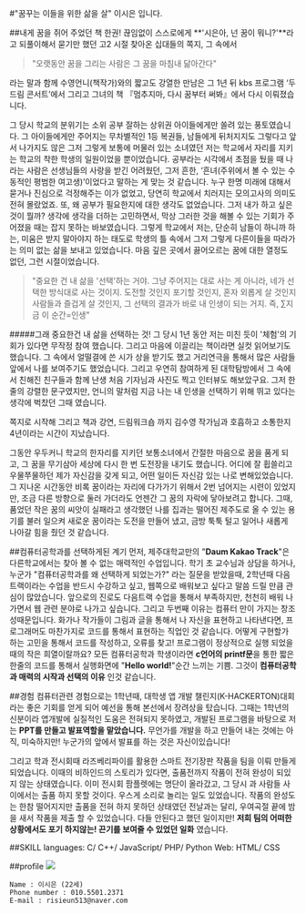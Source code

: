 #"꿈꾸는 이들을 위한 삶을 살" 이시은 입니다.


##내게 꿈을 쥐어 주었던  책 한권!
끊임없이 스스로에게 **'시은아, 넌 꿈이 뭐니?'**라고 되풀이해서 묻기만 했던 고2 시절 찾아온 십대들의 쪽지, 그 속에서 
>"오랫동안 꿈을 그리는 사람은 그 꿈을 마침내 닮아간다"

라는 말과 함께 수영언니(책작가)와의 짧고도 강열한 만남은 그 1년 뒤 kbs 프로그램 ‘두드림 콘서트’에서 그리고 그녀의 책  『멈추지마, 다시 꿈부터 써봐』에서 다시 이뤄졌습니다.

그 당시 학교의 분위기는 소위 공부 잘하는 상위권 아이들에게만 쏠려 있는 풍토였습니다. 그 아이들에게만 주어지는 무차별적인 1등 복권들, 남들에게 뒤처지지도 그렇다고 앞서 나가지도 않은 그저 그렇게 보통에 머물러 있는 소녀였던 저는 학교에서 자리를 지키는 학교의 착한 학생의 일원이었을 뿐이었습니다. 
공부라는 시각에서 초점을 뒀을 때 나라는 사람은 선생님들의 사랑을 받긴 어려웠던, 그저 흔한, ‘흔녀(주위에서 볼 수 있는 수동적인 평범한 여고생)’이었다고 말하는 게 맞는 것 같습니다. 누구 한명 미래에 대해서 묻거나 진심으로 걱정해주는 이가 없었고, 당연히 학교에서 치러지는 모의고사의 의미도 전혀 몰랐었죠. 또, 왜 공부가 필요한지에 대한 생각도 없었습니다. 그저 내가 하고 싶은 것이 뭘까? 생각에 생각을 더하는 고민하면서, 막상 그러한 것을 해볼 수 있는 기회가 주어졌을 때는 잡지 못하는 바보였습니다. 
그렇게 학교에서 저는, 단순히 남들이 하니까 하는, 미움은 받지 말아야지 하는 태도로 학생의 틀 속에서 그저 그렇게 다른이들을 따라가는 의미 없는 삶을 보내고 있었습니다. 마음 깊은 곳에서 끓어오르는 꿈에 대한 열정도 없던, 그런 시절이었습니다.

>"중요한 건 내 삶을 '선택'하는 거야. 그냥 주어지는 대로 사는 게 아니라, 네가 선택한 방식대로 사는 것이지. 도전할 것인지 포기할 것인지, 혼자 외롭게 살 것인지 사람들과 즐겁게 살 것인지, 그 선택의 결과가 바로 내 인생이 되는 거지. 즉, ∑지금 이 순간=인생"

#####그래 중요한건 내 삶을 선택하는 것! 
그 당시 1년 동안 저는 미친 듯이 '체험'의 기회가 있다면 무작정 참여 했습니다. 그리고 마음에 이끌리는 책이라면 실컷 읽어보기도 했습니다. 그 속에서 얼떨결에 쓴 시가 상을 받기도 했고 거리연극을 통해서 많은 사람들 앞에서 나를 보여주기도 했었습니다. 그리고 우연히 참여하게 된 대학탐방에서 그 속에서 친해진 친구들과 함께 난생 처음 기자님과 사진도 찍고 인터뷰도 해보았구요. 그저 한 줄의 강렬한 문구였지만, 언니의 말처럼 지금 나는 내 인생을 선택하기 위해 뛰고 있다는 생각에 벅찼던 그때 였습니다. 

 쪽지로 시작해 그리고 책과 강연, 드림워크숍 까지 김수영 작가님과 호흡하고 소통한지 4년이라는 시간이 지났습니다. 
 
 그동안 우두커니 학교의 한자리를 지키던 보통소녀에서 간절한 마음으로 꿈을 품게 되고, 그 꿈을 무기삼아 세상에 다시 한 번 도전장을 내기도 했습니다. 
 어디에 잘 휩쓸리고 우물쭈물하던 제가 자신감을 갖게 되고, 어떤 일이든 자신감 있는 나로 변해있었습니다. 그 지나온 시간동안 비록 꿈이라는 자리에 다가가기 위해서 2번 넘어지는 시련이 있었지만, 조금 다른 방향으로 둘러 가더라도 언젠간 그 꿈의 자락에 닿아보려고 합니다. 그때, 품었던 작은 꿈의 씨앗이 실패라고 생각했던 나를 집과는 떨어진 제주도로 올 수 있는 용기를 불러 일으켜 새로운 꿈이라는 도전을 만들어 냈고, 금방 툭툭 털고 일어나 새롭게 나아갈 힘을 줬던 것 같습니다.
 
##컴퓨터공학과를 선택하게된 계기
먼저, 제주대학교만의 "**Daum Kakao Track**"은 다른학교에서는 찾아 볼 수 없는 매력적인 수업입니다. 학기 초 교수님과 상담을 하거나, 누군가 "컴퓨터공학과를 왜 선택하게 되었는가?" 라는 질문을 받았을때, 2학년때 다음트랙이라는 수업을 반드시 수강하고 싶고, 웹쪽으로 배워보고 싶다고 말씀 드릴 만큼 관심이 많았습니다. 앞으로의 진로도 다음트랙 수업을 통해서 부족하지만, 천천히 배워 나가면서 웹 관련 분야로 나가고 싶습니다.
그리고 두번째 이유는 컴퓨터 만이 가지는 창조성때문입니다. 화가나 작가들이 그림과 글을 통해서 나 자신을 표현하고 나타낸다면, 프로그래머도 마찬가지로 코드를 통해서 표현하는 직업인 것 같습니다. 어떻게 구현할가 하는 고민을 통해서 코드를 작성하고, 오류를 찾고!  프로그램이 정상적으로 실행 되었을때의 작은 희열이랄까요? 모든 컴퓨터공학과 학생이라면 **c언어의 printf문**을 통한 짧은 한줄의 코드를 통해서 실행화면에 "**Hello world!**"순간 느끼는 기쁨. 그것이 **컴퓨터공학과 매력의 시작과 선택의 이유** 인것 같습니다.

##경험
컴퓨터관련 경험으로는 1학년때, 대학생 앱 개발 챌린지(K-HACKERTON)대회 라는 좋은 기회를 얻게 되어 예선을 통해 본선에서 장려상을 탔습니다. 그때는 1학년의 신분이라 앱개발에 실질적인 도움은 전혀되지 못하였고, 개발된 프로그램을 바탕으로 저는 **PPT를 만들고 발표역할을 맡았습니다.** 무언가를 개발을 하고 만들어 내는 것에는 아직, 미숙하지만! 누군가의 앞에서 발표를 하는 것은 자신이있습니다!

그리고 학과 전시회때 라즈베리파이를 활용한 스마트 전기장판 작품을 팀을 이뤄 만들게 되었습니다. 이때의 비하인드의 스토리가 있다면, 출품전까지 작품이 전혀 완성이 되있지 않는 상태였습니다. 이미 전시회 팜플렛에는 명단이 올라갔고, 그 당시 과 사람들 사이에서는 출품 하지 못할 것이다. 우스게 소리로 놀리는 일도 있었습니다. 작품의 완성도는 한참 떨어지지만 출품을 전혀 하지 못하던 상태였던 전날과는 달리, 우여곡절 끝에 밤을 새서 작품을 제출 할 수 있었습니다. 다들 안된다고 했던 일이지만! **저희 팀의 어떠한 상황에서도 포기 하지않는! 끈기를 보여줄 수 있었던 일화** 였습니다.

##SKILL
	languages: C/ C++/ JavaScript/ PHP/ Python
	Web: HTML/ CSS



##profile
![](http://postfiles2.naver.net/20150419_1/risieun513_1429437563755MSkpB_JPEG/KakaoTalk_20150419_185204424.jpg?type=w2)


	Name : 이시은 (22세)
	Phone number : 010.5501.2371
	E-mail : risieun513@naver.com


